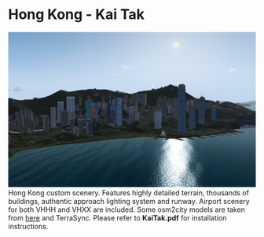 Hong Kong - Kai Tak
========================

![Screenshot](https://github.com/Hornet979/KaiTak/blob/main/KaiTak1.png)
Hong Kong custom scenery. Features highly detailed terrain, thousands of buildings, authentic approach lighting system and runway. Airport scenery for both VHHH and VHXX are included. Some osm2city models are taken from [here](https://gitlab.com/fgradi/custom_scenery_VHXX) and TerraSync. Please refer to **KaiTak.pdf** for installation instructions.
